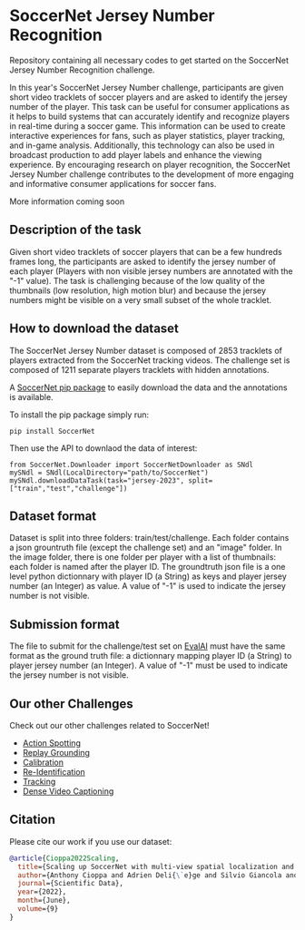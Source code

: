 # SoccerNet Jersey Number Recognition

Repository containing all necessary codes to get started on the SoccerNet Jersey Number Recognition challenge. 

In this year's SoccerNet Jersey Number challenge, participants are given short video tracklets of soccer players and are asked to identify the jersey number of the player. This task can be useful for consumer applications as it helps to build systems that can accurately identify and recognize players in real-time during a soccer game. This information can be used to create interactive experiences for fans, such as player statistics, player tracking, and in-game analysis. Additionally, this technology can also be used in broadcast production to add player labels and enhance the viewing experience. By encouraging research on player recognition, the SoccerNet Jersey Number challenge contributes to the development of more engaging and informative consumer applications for soccer fans.

More information coming soon

## Description of the task

Given short video tracklets of soccer players that can be a few hundreds frames long, the participants are asked to identify the jersey number of each player (Players with non visible jersey numbers are annotated with the "-1" value). The task is challenging because of the low quality of the thumbnails (low resolution, high motion blur) and because the jersey numbers might be visible on a very small subset of the whole tracklet.

## How to download the dataset

The SoccerNet Jersey Number dataset is composed of 2853 tracklets of players extracted from the SoccerNet tracking videos. The challenge set is composed of 1211 separate players tracklets with hidden annotations.

A [SoccerNet pip package](https://pypi.org/project/SoccerNet/) to easily download the data and the annotations is available. 

To install the pip package simply run:

<code>pip install SoccerNet</code>

Then use the API to downlaod the data of interest:

```
from SoccerNet.Downloader import SoccerNetDownloader as SNdl
mySNdl = SNdl(LocalDirectory="path/to/SoccerNet")
mySNdl.downloadDataTask(task="jersey-2023", split=["train","test","challenge"])
```

## Dataset format
Dataset is split into three folders: train/test/challenge. Each folder contains a json grountruth file (except the challenge set) and an "image" folder.
In the image folder, there is one folder per player with a list of thumbnails: each folder is named after the player ID.
The groundtruth json file is a one level python dictionnary with player ID (a String) as keys and player jersey number (an Integer) as value.
A value of "-1" is used to indicate the jersey number is not visible.


## Submission format
The file to submit for the challenge/test set on [EvalAI](https://eval.ai/web/challenges/challenge-page/1952/overview) must have the same format as the ground truth file: a dictionnary mapping player ID (a String) to player jersey number (an Integer). 
A value of "-1" must be used to indicate the jersey number is not visible.


## Our other Challenges

Check out our other challenges related to SoccerNet!
- [Action Spotting](https://github.com/SoccerNet/sn-spotting)
- [Replay Grounding](https://github.com/SoccerNet/sn-grounding)
- [Calibration](https://github.com/SoccerNet/sn-calibration)
- [Re-Identification](https://github.com/SoccerNet/sn-reid)
- [Tracking](https://github.com/SoccerNet/sn-tracking)
- [Dense Video Captioning](https://github.com/SoccerNet/sn-caption)

## Citation

Please cite our work if you use our dataset:
```bibtex
@article{Cioppa2022Scaling,
  title={Scaling up SoccerNet with multi-view spatial localization and re-identification},
  author={Anthony Cioppa and Adrien Deli{\`e}ge and Silvio Giancola and Bernard Ghanem and Marc Van Droogenbroeck},
  journal={Scientific Data},
  year={2022},
  month={June},
  volume={9}
}
```
